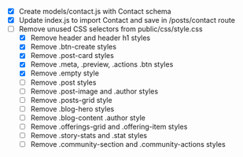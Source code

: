 - [x] Create models/contact.js with Contact schema
- [x] Update index.js to import Contact and save in /posts/contact route
- [ ] Remove unused CSS selectors from public/css/style.css
  - [x] Remove header and header h1 styles
  - [x] Remove .btn-create styles
  - [x] Remove .post-card styles
  - [x] Remove .meta, .preview, .actions .btn styles
  - [x] Remove .empty style
  - [ ] Remove .post styles
  - [ ] Remove .post-image and .author styles
  - [ ] Remove .posts-grid style
  - [ ] Remove .blog-hero styles
  - [ ] Remove .blog-content .author style
  - [ ] Remove .offerings-grid and .offering-item styles
  - [ ] Remove .story-stats and .stat styles
  - [ ] Remove .community-section and .community-actions styles
